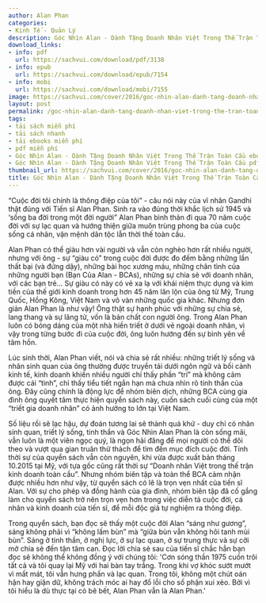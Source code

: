 ```yaml
---
author: Alan Phan
categories:
- Kinh Tế - Quản Lý
description: Góc Nhìn Alan - Dành Tặng Doanh Nhân Việt Trong Thế Trận Toàn Cầu
download_links:
- info: pdf
  url: https://sachvui.com/download/pdf/3138
- info: epub
  url: https://sachvui.com/download/epub/7154
- info: mobi
  url: https://sachvui.com/download/mobi/7155
image: https://sachvui.com/cover/2016/goc-nhin-alan-danh-tang-doanh-nhan-viet-trong-the-tran-toan-cau.jpg
layout: post
permalink: /goc-nhin-alan-danh-tang-doanh-nhan-viet-trong-the-tran-toan-cau.html
tags:
- tải sách miễn phí
- tải sách nhanh
- tải ebooks miễn phí
- pdf miễn phí
- Góc Nhìn Alan - Dành Tặng Doanh Nhân Việt Trong Thế Trận Toàn Cầu ebook
- Góc Nhìn Alan - Dành Tặng Doanh Nhân Việt Trong Thế Trận Toàn Cầu pdf
thumbnail_url: https://sachvui.com/cover/2016/goc-nhin-alan-danh-tang-doanh-nhan-viet-trong-the-tran-toan-cau.jpg
title: Góc Nhìn Alan - Dành Tặng Doanh Nhân Việt Trong Thế Trận Toàn Cầu
---
```


 <div class="item-desc text-justify"> <p>“Cuộc đời tôi chính là thông điệp của tôi” - câu nói này của vĩ nhân Gandhi thật đúng với Tiến sĩ Alan Phan. Sinh ra vào đúng thời khắc lịch sử 1945 và ‘sống ba đời trong một đời người” Alan Phan bình thản đi qua 70 năm cuộc đời với sự lạc quan và hướng thiện giữa muôn trùng phong ba của cuộc sống cá nhân, vận mệnh dân tộc lẫn thời thế toàn cầu. </p><p>Alan Phan có thể giàu hơn vài người và vẫn còn nghèo hơn rất nhiều người, nhưng với ông - sự “giàu có” trong cuộc đời được đo đếm bằng những lần thất bại (và đứng dậy), những bài học xương máu, những chân tình của những người bạn (Bạn Của Alan - BCAs), những sự chia sẻ với doanh nhân, với các bạn trẻ… Sự giàu có này có vẻ xa lạ với khái niệm thực dụng và kim tiền của thế giới kinh doanh trong hơn 45 năm lăn lộn của ông từ Mỹ, Trung Quốc, Hồng Kông, Việt Nam và vô vàn những quốc gia khác. Nhưng đơn giản Alan Phan là như vậy! Ông thật sự hạnh phúc với những sự chia sẻ, lang thang và sự lãng tử, vốn là bản chất con người ông. Trong Alan Phan luôn có bóng dáng của một nhà hiền triết ở dưới vẻ ngoài doanh nhân, vì vậy trong từng bước đi của cuộc đời, ông luôn hướng đến sự bình yên về tâm hồn.</p><p>Lúc sinh thời, Alan Phan viết, nói và chia sẻ rất nhiều: những triết lý sống và nhân sinh quan của ông thường được truyền tải dưới ngôn ngữ và bối cảnh kinh tế, kinh doanh khiến nhiều người chỉ thấy phần “trí” mà không cảm được cái “tình”, chỉ thấy tiểu tiết ngắn hạn mà chưa nhìn rõ tinh thần của ông. Đây cũng chính là động lực để nhóm biên dịch, những BCA cùng gia đình ông quyết tâm thực hiện quyển sách này, cuốn sách cuối cùng của một “triết gia doanh nhân” có ảnh hưởng to lớn tại Việt Nam. </p><p>Số liệu rồi sẽ lạc hậu, dự đoán tương lai sẽ thành quá khứ - duy chỉ có nhân sinh quan, triết lý sống, tinh thần và Góc Nhìn Alan Phan là còn sống mãi, vẫn luôn là một viên ngọc quý, là ngọn hải đăng để mọi người có thể dõi theo và vượt qua gian truân thử thách để tìm đến mục đích cuộc đời. Tính thời sự của quyển sách vẫn còn nguyên, khi vừa được xuất bản tháng 10.2015 tại Mỹ, với tựa gốc cũng rất thời sự “Doanh nhân Việt trong thế trận kinh doanh toàn cầu”. Nhưng nhóm biên tập và toàn thể BCA cảm nhận được nhiều hơn như vậy, từ quyển sách có lẽ là trọn vẹn nhất của tiến sĩ Alan. Với sự cho phép và đồng hành của gia đình, nhóm biên tập đã cố gắng làm cho quyển sách trở nên trọn vẹn hơn trong việc diễn tả cuộc đời, cá nhân và kinh doanh của tiến sĩ, để mỗi độc giả tự nghiệm ra thông điệp.</p><p>Trong quyển sách, bạn đọc sẽ thấy một cuộc đời Alan “sáng như gương”, sáng không phải vì “không lấm bùn” mà “giữa bùn vẫn không hôi tanh mùi bùn”. Sáng ở tinh thần, ở nghị lực, ở sự lạc quan, ở sự trung thực và sự cởi mở chia sẻ đến tận tâm can. Đọc lời chia sẻ sau của tiến sĩ chắc hẳn bạn đọc sẽ không thể không đồng ý với chúng tôi: 'Cơn sóng thần 1975 cuốn trôi tất cả và tôi quay lại Mỹ với hai bàn tay trắng. Trong khi vợ khóc sướt mướt vì mất mát, tôi vẫn hưng phấn và lạc quan. Trong tôi, không một chút oán hận hay giận dữ, không trách móc ai hay đổ lỗi cho số phận xui xẻo. Bởi vì tôi hiểu là dù thực tại có bê bết, Alan Phan vẫn là Alan Phan.'</p> </div>